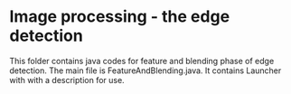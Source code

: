 # Image processing - the edge detection

This folder contains java codes for feature and blending phase of edge detection. The main file is FeatureAndBlending.java. It contains Launcher with with a description for use.
